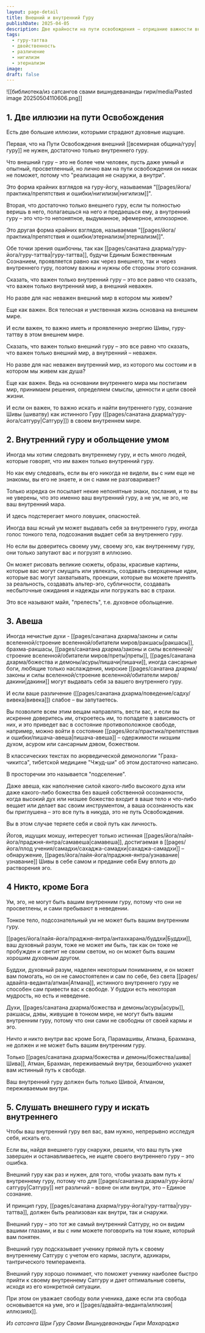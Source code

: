 ```yaml
---
layout: page-detail
title: Внешний и внутренний Гуру
publishDate: 2025-04-05
description: Две крайности на пути освобождения – отрицание важности внешнего гуру и слепое следование только внешнему, игнорируя внутреннего гуру – обе ошибочны. Истинная гуру-таттва проявляется как во внешнем, так и во внутреннем гуру, а задача ученика – слушать внешнего гуру и искать внутреннего, не путая голос ума и эго с истинным внутренним Гуру, который есть только Шива, Атман, Брахман.
tags:
  - гуру-таттва
  - двойственность
  - различение
  - нигилизм
  - этернализм
image: 
draft: false
---
```

![[библиотека/из сатсангов свами вишнудевананды гири/media/Pasted image 20250504110606.png]]
## 1\. Две иллюзии на пути Освобождения 

 Есть две большие иллюзии, которыми страдают духовные ищущие.

 Первая, что на Пути Освобождения внешний [[всемирная община/гуру|гуру]] не нужен, достаточно только внутреннего гуру.

 Что внешний гуру – это не более чем человек, пусть даже умный и опытный, просветленный, но лично вам на пути освобождения он никак не поможет, потому что "реализация не снаружи, а внутри".

 Это форма крайних взглядов на гуру-йогу, называемая "[[pages/йога/практика/препятствия и ошибки/нигилизм|нигилизм]]".

 Вторая, что достаточно только внешнего гуру, если ты полностью веришь в него, полагаешься на него и предаешься ему, а внутренний гуру – это что-то непонятное, выдуманное, эфемерное, иллюзорное.

 Это другая форма крайних взглядов, называемая "[[pages/йога/практика/препятствия и ошибки/этернализм|этернализм]]".

 Обе точки зрения ошибочны, так как [[pages/санатана дхарма/гуру-йога/гуру-таттва|гуру-таттва]], будучи Единым Божественным Сознанием, проявляется равно как через внешнего, так и через внутреннего гуру, поэтому важны и нужны обе стороны этого сознания.

 Сказать, что важен только внутренний гуру – это все равно что сказать, что важен только внутренний мир, а внешний неважен.

 Но разве для нас неважен внешний мир в котором мы живем?

 Еще как важен. Вся телесная и умственная жизнь основана на внешнем мире.

 И если важен, то важно иметь и проявленную энергию Шивы, гуру-таттву в этом внешнем мире.

 Сказать, что важен только внешний гуру – это все равно что сказать, что важен только внешний мир, а внутренний – неважен.

 Но разве для нас неважен внутренний мир, из которого мы состоим и в котором мы живем как душа?

 Еще как важен. Ведь на основании внутреннего мира мы постигаем мир, принимаем решения, определяем смыслы, ценности и цели своей жизни.

 И если он важен, то важно искать и найти внутреннего гуру, сознание Шивы (шиватву) как истинного Гуру ([[pages/санатана дхарма/гуру-йога/сатгуру|Сатгуру]]) в своем внутреннем мире.

## 2\. Внутренний гуру и обольщение умом 

 Иногда мы хотим следовать внутреннему гуру, и есть много людей, которые говорят, что им важен только внутренний гуру.

 Но как ему следовать, если вы его никогда не видели, вы с ним еще не знакомы, вы его не знаете, и он с нами не разговаривает?

 Только изредка он посылает некие непонятные знаки, послания, и то вы не уверены, что это именно ваш внутренний гуру, а не ум, не эго, не ваш внутренний мара.

 И здесь подстерегает много ловушек, опасностей.

 Иногда ваш ясный ум может выдавать себя за внутреннего гуру, иногда голос тонкого тела, подсознания выдает себя за внутреннего гуру.

 Но если вы доверитесь своему уму, своему эго, как внутреннему гуру, они только запутают вас и погрузят в иллюзию.

 Он может рисовать великие сюжеты, образы, красивые картины, которые вас могут смущать или увлекать, создавать сверхценные идеи, которые вас могут захватывать, проекции, которые вы можете принять за реальность, создавать альтер-эго, субличности, создавать несбыточные ожидания и надежды или погружать вас в страхи.

 Это все называют майя, "прелесть", т.е. духовное обольщение.

## 3\. Авеша 

 Иногда нечистые духи - [[pages/санатана дхарма/законы и силы вселенной/строение вселенной/обитатели миров/ракшасы|ракшасы]], брахма-ракшасы, [[pages/санатана дхарма/законы и силы вселенной/строение вселенной/обитатели миров/преты|преты]], [[pages/санатана дхарма/божества и демоны/асуры/пишачи|пишачи]], иногда сансарные боги, любящие только наслаждения, мирские [[pages/санатана дхарма/законы и силы вселенной/строение вселенной/обитатели миров/дакини|дакини]] могут выдавать себя за вашего внутреннего гуру.

 И если ваше различение ([[pages/санатана дхарма/поведение/садху/вивека|вивека]]) слабое – вы запутаетесь.

 Вы позволите всем этим вещам направлять, вести вас, и если вы искренне доверитесь им, откроетесь им, то попадете в зависимость от них, и это приведет вас в состояние противоположное свободе, например, можно войти в состояние [[pages/йога/практика/препятствия и ошибки/пишача-авеша|пишача-авеша]] – одержимости низшим духом, асуром или сансарным дэвом, божеством.

 В классических текстах по аюрведической демонологии "Граха-чикитса", тибетской медицине "Чжуд-ши" об этом достаточно написано.

 В просторечии это называется "подселение".

 Даже авеша, как наполнение силой какого-либо высокого духа или даже какого-либо божества без вашей собственной осознанности, когда высокий дух или низшее божество входит в ваше тело и что-либо вещает или делает вас своим инструментом, а ваша осознанность как бы приглушена – это все путь в никуда, это не путь Освобождения.

 Вы в этом случае теряете себя и свой путь как личность.

 Йогов, ищущих мокшу, интересует только истинная [[pages/йога/лайя-йога/праджня-янтра/самавеша|самавеша]], достигаемая в [[pages/йога/плод учения/самадхи/сахаджа-самадхи|сахаджа-самадхи]] – обнаружение, [[pages/йога/лайя-йога/праджня-янтра/узнавание|узнавание]] Шивы в себе самом и предание себя Ему вплоть до растворения эго.

## 4 Никто, кроме Бога 

 Ум, эго, не могут быть вашим внутренним гуру, потому что они не просветлены, и сами пребывают в неведении.

 Тонкое тело, подсознательный ум не может быть вашим внутренним гуру.

 [[pages/йога/лайя-йога/праджня-янтра/антахкарана/буддхи|Буддхи]], ваш духовный разум, тоже не может им быть, так как он тоже не пробужден и светит не своим светом, но он может быть вашим хорошим духовным другом.

 Буддхи, духовный разум, наделен некоторым пониманием, и он может вам помогать, но он не самостоятелен и сам по себе, без света [[pages/адвайта-веданта/атман|Атмана]], истинного внутреннего гуру не способен сам привести вас к свободе. У буддхи есть некоторая мудрость, но есть и неведение.

 Духи, [[pages/санатана дхарма/божества и демоны/асуры|асуры]], ракшасы, дэвы, живущие в тонком мире, не могут быть вашим внутренним гуру, потому что они сами не свободны от своей кармы и эго.

 Ничто и никто внутри вас кроме Бога, Парамашивы, Атмана, Брахмана, не должен и не может быть вашим внутренним гуру.

 Только [[pages/санатана дхарма/божества и демоны/божества/шива|Шива]], Атман, Брахман, переживаемый внутри, безошибочно укажет вам истинный путь к свободе.

 Ваш внутренний гуру должен быть только Шивой, Атманом, переживаемым внутри.

## 5\. Слушать внешнего гуру и искать внутреннего 

 Чтобы ваш внутренний гуру вел вас, вам нужно, непрерывно исследуя себя, искать его.

 Если вы, найдя внешнего гуру снаружи, решили, что ваш путь уже завершен и останавливаетесь, не ищете своего внутреннего гуру – это ошибка.

 Внешний гуру как раз и нужен, для того, чтобы указать вам путь к внутреннему гуру, потому что для [[pages/санатана дхарма/гуру-йога/сатгуру|Сатгуру]] нет различий – вовне он или внутри, это – Единое сознание.

 И принцип гуру, [[pages/санатана дхарма/гуру-йога/гуру-таттва|гуру-таттва]], должен быть реализован как внутри, так и снаружи.

 Внешний гуру – это тот же самый внутренний Сатгуру, но он видим вашими глазами, и вы с ним можете поговорить на том языке, который вам понятен.

 Внешний гуру подсказывает ученику прямой путь к своему внутреннему Сатгуру с учетом его кармы, заслуги, адхикары, тантрического темперамента.

 Внешний гуру хорошо понимает, что поможет ученику наиболее быстро прийти к своему внутреннему Сатгуру и дает оптимальные советы, исходя из его конкретной ситуации.

 При этом он уважает свободу воли ученика, даже если эта свобода основывается на уме, эго и [[pages/адвайта-веданта/иллюзия|иллюзиях]].

*Из сатсанга Шри Гуру Свами Вишнудевананды Гири Махараджа*